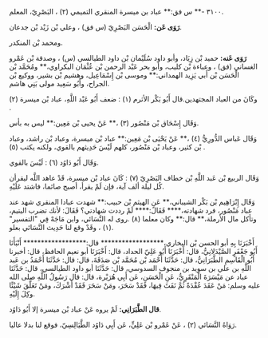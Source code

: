 ٣١٠٠ -** س فق:** عباد بن ميسرة المنقري التميمي (٢) ، البَصْرِيّ، المعلم.

**رَوَى عَن:** الْحَسَن البَصْرِيّ (س فق) ، وعلي بْن زَيْد بْن جدعان.

ومحمد بْن المنكدر.

**رَوَى عَنه:** حميد بْن زِيَاد، وأبو داود سُلَيْمان بْن داود الطيالسي (س) ، وصدقة بْن عَمْرو الغساني (فق) ، وعباءة بْن كليب، وأبو بحر عَبْد الرحمن بْن عُثْمَان البكراوي،** ومُحَمَّد بْن الْحَسَن بْن أَبي يَزِيد الهمداني:** وموسى بْن إِسْمَاعِيل، وهشيم بْن بشير، ووكيع بْن الجراح، وأَبُو سَعِيد مولى بَنِي هاشم.

وكَانَ من العباد المجتهدين.قال أَبُو بَكْر الأثرم (١) : ضعف أَبُو عَبْد اللَّهِ، عباد بْن ميسرة (٢) .

وَقَال إِسْحَاق بْن مَنْصُور (٣) ،** عَنْ يحيى بْن مَعِين:** ليس به بأس.

وَقَال عَباس الدُّورِيُّ (٤) ،** عَنْ يَحْيَى بْن مَعِين:** عباد بْن ميسرة، وعباد بْن راشد، وعباد بْن كثير، وعباد بْن مَنْصُور، كلهم لَيْسَ حَدِيثهم بالقوي، ولكنه يكتب (٥) .

وَقَال أَبُو دَاوُد (٦) : لَيْسَ بالقوي.

وَقَال الربيع بْن عَبد اللَّهِ بْن خطاف البَصْرِيّ (٧) : كَانَ عباد بْن ميسرة، قَدْ عاهد اللَّه ليقرأن كُل ليلة ألف آية، فإن لَمْ يقرأ، أصبح صائما، فاشتد عَلَيْهِ.

وَقَال إِبْرَاهِيم بْن بَكْر الشيباني،** عَنِ الهيثم بْن حبيب:** شهدت عبادا المنقري شهد عند عباد مَنْصُور، فرد شهادته،**** فَقَالَ:**** لَمْ رددت شهادتي؟ فَقَالَ: لأنك تضرب اليتيم، وتأكل مال الأرملة،** قال:** وكان معلما (٨) .روى له النَّسَائي، وابن مَاجَهْ فِي "التفسير" (١) ، وقَدْ وقع لنا حَدِيث النَّسَائي بعلو.

أَخْبَرَنَا بِهِ أبو الحسن بْن البخاري،****************** قال:****************** أَنْبَأَنَا أَبُو جَعْفَرٍ الصَّيْدَلانِيُّ، قال: أَخْبَرَنَا أَبُو عَلِيّ الحداد، قال: أَخْبَرَنَا أبو نعيم الحافظ، قال: أخبرنا أَبُو الْقَاسِمِ الطَّبَرَانِيُّ، قال: حَدَّثَنَا أَحْمَد بْن مُحَمَّد بْن صَدَقَةَ، قال: قال: حَدَّثَنَا أَحْمَدُ بن عَبد اللَّهِ بن علي بن سويد بن منجوف السدوسي، قال: حَدَّثَنَا أبو داود الطيالسي، قال: حَدَّثَنَا عباد عن مَيْسَرَةَ الْمَنْقَرِيُّ، عَنِ الْحَسَنِ، عَن أَبِي هُرَيْرة، قال: قال رَسُولُ اللَّهِ صلى الله عليه وسلم: مَنْ عَقَدَ عُقْدَةً ثُمَّ نَفَثَ فِيهَا، فَقَدْ سَحَرَ، ومَنْ سَحَرَ فَقَدْ أَشْرَكَ، ومَنْ تَعَلَّقَ شَيْئًا وكِلَ إِلَيْهِ.

**قال الطَّبَرَانِي:** لَمْ يروه عَنْ عباد بْن ميسرة إلا أَبُو دَاوُد.

رَوَاهُ النَّسَائي (٢) ، عَنْ عَمْرو بْن عَلِيٍّ، عَن أَبِي دَاوُد الطَّيَالِسِيّ، فوقع لنا بدلا عاليا.